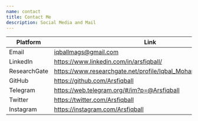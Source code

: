 ```yaml
---
name: contact
title: Contact Me
description: Social Media and Mail
---
```


| Platform     | Link                                                            |
| ------------ | --------------------------------------------------------------- |
| Email        | [iqballmags@gmail.com](mailto:iqballmags@gmail.com)             |
| LinkedIn     | https://www.linkedin.com/in/arsfiqball/                         |
| ResearchGate | https://www.researchgate.net/profile/Iqbal_Mohammad_Abdul_Ghoni |
| GitHub       | https://github.com/Arsfiqball                                   |
| Telegram     | https://web.telegram.org/#/im?p=@Arsfiqball                     |
| Twitter      | https://twitter.com/Arsfiqball                                  |
| Instagram    | https://instagram.com/Arsfiqball                                |
